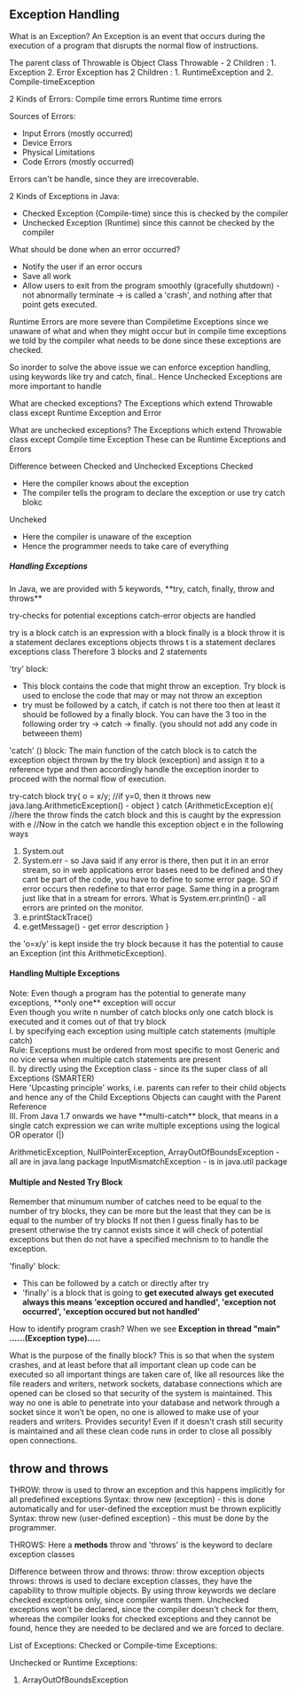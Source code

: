 <h2>Exception Handling</h2>

What is an Exception? 
An Exception is an event that occurs during the execution of a program that disrupts the normal flow of instructions. 

The parent class of Throwable is Object Class 
Throwable - 2 Children :  1. Exception 2. Error
Exception has 2 Children : 1. RuntimeException and  2. Compile-timeException 

2 Kinds of Errors:
Compile time errors
Runtime time errors

Sources of Errors:
- Input Errors (mostly occurred)
- Device Errors
- Physical Limitations
- Code Errors (mostly occurred)

Errors can't be handle, since they are irrecoverable.

2 Kinds of Exceptions in Java:
- Checked Exception (Compile-time) since this is checked by the compiler
- Unchecked Exception (Runtime) since this cannot be checked by the compiler

What should be done when an error occurred?
- Notify the user if an error occurs
- Save all work
- Allow users to exit from the program smoothly (gracefully shutdown) - not abnormally terminate -> is called a 'crash', and nothing after that point gets executed.


Runtime Errors are more severe than Compiletime Exceptions since we unaware of what and when they might occur but in compile time exceptions we told by the compiler what needs to be done since these exceptions are checked.

So inorder to solve the above issue we can enforce exception handling, using keywords like try and catch, final.. Hence Unchecked Exceptions are more important to handle


What are checked exceptions?
The Exceptions which extend Throwable class except Runtime Exception and Error

What are unchecked exceptions?
The Exceptions which extend Throwable class except Compile time Exception
These can be Runtime Exceptions and Errors

Difference between Checked and Unchecked Exceptions
Checked
-  Here the compiler knows about the exception
- The compiler tells the program to declare the exception or use try catch blokc

Uncheked
- Here the compiler is unaware of the exception
- Hence the programmer needs to take care of everything




<h5>Handling Exceptions</h5>
In Java, we are provided with 5 keywords, **try, catch, finally, throw and throws**

try-checks for potential exceptions
catch-error objects are handled

try is a block
catch is an expression with a block
finally is a block
throw it is a statement declares exceptions objects
throws t is a statement declares exceptions class
Therefore 3 blocks and 2 statements

'try' block:
- This block contains the code that might throw an exception. Try block is used to enclose the code that may or may not throw an exception
- try must be followed by a catch, if catch is not there too then at least it should be followed by a finally block.
You can have the 3 too in the following order try -> catch -> finally. (you should not add any code in betweeen them)

'catch' () block:
The main function of the catch block is to catch the exception object thrown by the try block (exception) and assign it to a reference type and then accordingly handle the exception inorder to proceed with the normal flow of execution.

try-catch block
try{
	o =  x/y; //if y=0, then it throws new java.lang.ArithmeticException() - object
} catch (ArithmeticException e){ //here the throw finds the catch block and this is caught by the expression with e
//Now in the catch we handle this exception object e in the following ways
1. System.out
2. System.err - so Java said if any error is there, then put it in an error stream, so in web applications error bases need to be defined and they cant be part of the code, you have to define to some error page. SO if error occurs then redefine to that error page. Same thing in a program just like that in a stream for errors.
What is System.err.println() - all errors are printed on the monitor.
3. e.printStackTrace()
4. e.getMessage() - get error description
}

the 'o=x/y' is kept inside the try block because it has the potential to cause an Exception (int this ArithmeticException).



<h4>Handling Multiple Exceptions</h4>
Note: Even though a program has the potential to generate many exceptions, **only one** exception will occur <br>
Even though you write n number of catch blocks only one catch block is executed and it comes out of that try block <br>
I. by specifying each exception using multiple catch statements (multiple catch) <br>
Rule: Exceptions must be ordered from most specific to most Generic and no vice versa when multiple catch statements are present <br>
II. by directly using the Exception class - since its the super class of all Exceptions (SMARTER) <br>
Here 'Upcasting principle' works, i.e. parents can refer to their child objects and hence any of the Child Exceptions Objects can caught with the Parent Reference <br>
III. From Java 1.7 onwards we have **multi-catch** block, that means in a single catch expression we can write multiple exceptions using the logical OR operator (|) <br>


ArithmeticException, NullPointerException, ArrayOutOfBoundsException - all are in java.lang package
InputMismatchException - is in java.util package


<h4>Multiple and Nested Try Block</h4>
Remember that minumum number of catches need to be equal to the number of try blocks, they can be more but the least that they can be is equal to the number of try blocks
If not then I guess finally has to be present otherwise the try cannot exists since it will check of potential exceptions but then do not have a specified mechnism to to handle the exception.



'finally' block: <br>
- This can be followed by a catch or directly after try
- 'finally' is a block that is going to **get executed always**
**get executed always this means 'exception occured and handled', 'exception not occurred', 'exception occured but not handled'**


How to identify program crash?
When we see **Exception in thread "main" ......(Exception type).....**




What is the purpose of the finally block?
This is so that when the system crashes, and at least before that all important clean up code can be executed so all important things are taken care of, like all resources like the file readers and writers, network sockets, database connections which are opened can be closed so that security of the system is maintained. This way no one is able to penetrate into your database and network through a socket since it won’t be open, no one is allowed to make use of your readers and writers. Provides security! Even if it doesn't crash still security is maintained and all these clean code runs in order to close all possibly open connections.


<h2>throw and throws</h2>
THROW:
throw is used to throw an exception and this happens implicitly for all predefined exceptions
Syntax: throw new (exception) - this is done automatically
and for user-defined the exception must be thrown explicitly
Syntax: throw new (user-defined exception) - this must be done by the programmer.


THROWS:
Here a **methods** throw and 'throws' is the keyword to declare exception classes


Difference between throw and throws:
throw: throw exception objects
throws: throws is used to declare exception classes, they have the capability to throw multiple objects. By using throw keywords we declare checked exceptions only, since compiler wants them. Unchecked exceptions won't be declared, since the compiler doesn't check for them, whereas the compiler looks for checked exceptions and they cannot be found, hence they are needed to be declared and we are forced to declare.




List of Exceptions:
Checked or Compile-time Exceptions:

Unchecked or Runtime Exceptions:
1. ArrayOutOfBoundsException
